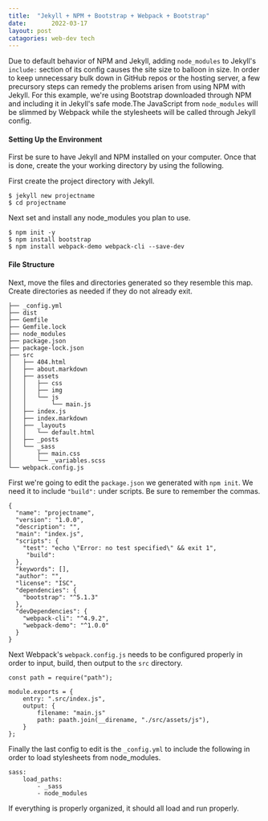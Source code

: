 ```yaml
---
title:	"Jekyll + NPM + Bootstrap + Webpack + Bootstrap"
date:		2022-03-17
layout:	post
catagories: web-dev tech
---
```

Due to default behavior of NPM and Jekyll, adding <code>node_modules</code> to Jekyll's <code>include:</code> section of its config causes the site size to balloon in size. In order to keep unnecessary bulk down in GitHub repos or the hosting server, a few precursory steps can remedy the problems arisen from using NPM with Jekyll. For this example, we're using Bootstrap downloaded through NPM and including it in Jekyll's safe mode.The JavaScript from <code>node_modules</code> will be slimmed by Webpack while the stylesheets will be called through Jekyll config.

#### Setting Up the Environment
First be sure to have Jekyll and NPM installed on your computer. Once that is done, create the your working directory by using the following.

First create the project directory with Jekyll.
```
$ jekyll new projectname
$ cd projectname
```

Next set and install any node_modules you plan to use.
```
$ npm init -y
$ npm install bootstrap
$ npm install webpack-demo webpack-cli --save-dev
```


#### File Structure
Next, move the files and directories generated so they resemble this map. Create directories as needed if they do not already exit.

```
├── _config.yml
├── dist
├── Gemfile
├── Gemfile.lock
├── node_modules
├── package.json
├── package-lock.json
├── src
│   ├── 404.html
│   ├── about.markdown
│   ├── assets
│   │   ├── css
│   │   ├── img
│   │   └── js
│   │       └── main.js
│   ├── index.js
│   ├── index.markdown
│   ├── _layouts
│   │   └── default.html
│   ├── _posts
│   └── _sass
│       ├── main.css
│       └── _variables.scss
└── webpack.config.js
```
First we're going to edit the <code>package.json</code> we generated with <code>npm init</code>. We need it to include <code>"build":</code> under scripts. Be sure to remember the commas.

```
{
  "name": "projectname",
  "version": "1.0.0",
  "description": "",
  "main": "index.js",
  "scripts": {
    "test": "echo \"Error: no test specified\" && exit 1",
	 "build":
  },
  "keywords": [],
  "author": "",
  "license": "ISC",
  "dependencies": {
    "bootstrap": "^5.1.3"
  },
  "devDependencies": {
    "webpack-cli": "^4.9.2",
    "webpack-demo": "^1.0.0"
  }
}
```


Next Webpack's <code>webpack.config.js</code> needs to be configured properly in order to input, build, then output to the <code>src</code> directory. 

```
const path = require("path");

module.exports = {
	entry: ".src/index.js",
	output: {
		filename: "main.js"
		path: paath.join(__direname, "./src/assets/js"),
	}
};
```

Finally the last config to edit is the <code>_config.yml</code> to include the following in order to load stylesheets from node_modules.

```
sass:
	load_paths:
		- _sass
		- node_modules
```

If everything is properly organized, it should all load and run properly.

